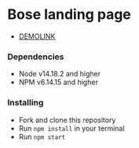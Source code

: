 # Bose landing page
- [DEMOLINK](https://krolich500grn.github.io/layout_bose/)

### Dependencies
* Node v14.18.2 and higher
* NPM v6.14.15 and higher


### Installing
* Fork and clone this repository
* Run `npm install` in your terminal
* Run `npm start`
